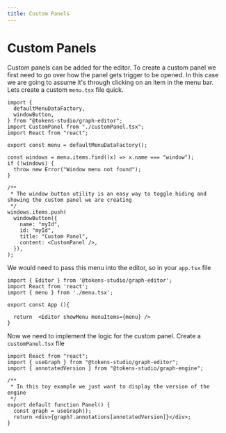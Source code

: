 ```yaml
---
title: Custom Panels
---
```


# Custom Panels

Custom panels can be added for the editor. To create a custom panel we first need to go over how the panel gets trigger to be opened. In this case we are going to assume it's through clicking on an item in the menu bar. Lets create a custom `menu.tsx` file quick.

```tsx
import {
  defaultMenuDataFactory,
  windowButton,
} from "@tokens-studio/graph-editor";
import CustomPanel from "./customPanel.tsx";
import React from "react";

export const menu = defaultMenuDataFactory();

const windows = menu.items.find((x) => x.name === "window");
if (!windows) {
  throw new Error("Window menu not found");
}

/**
 * The window button utility is an easy way to toggle hiding and showing the custom panel we are creating
 */
windows.items.push(
  windowButton({
    name: "myId",
    id: "myId",
    title: "Custom Panel",
    content: <CustomPanel />,
  }),
);
```

We would need to pass this menu into the editor, so in your `app.tsx` file

```tsx
import { Editor } from '@tokens-studio/graph-editor';
import React from 'react';
import { menu } from './menu.tsx';

export const App (){

  return  <Editor showMenu menuItems={menu} />
}
```

Now we need to implement the logic for the custom panel. Create a `customPanel.tsx` file

```tsx
import React from "react";
import { useGraph } from "@tokens-studio/graph-editor";
import { annotatedVersion } from "@tokens-studio/graph-engine";

/**
 * In this toy example we just want to display the version of the engine
 */
export default function Panel() {
  const graph = useGraph();
  return <div>{graph?.annotations[annotatedVersion]}</div>;
}
```

